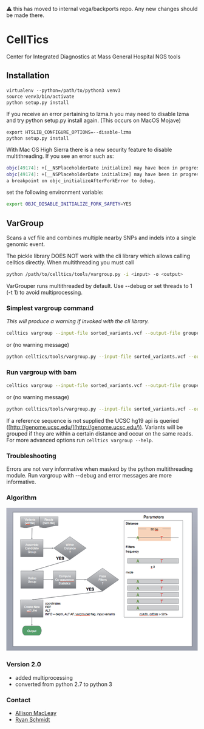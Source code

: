 :warning: this has moved to internal vega/backports repo. Any new changes should be made there.

# CellTics
Center for Integrated Diagnostics at Mass General Hospital NGS tools

## Installation
```
virtualenv --python=/path/to/python3 venv3
source venv3/bin/activate
python setup.py install
```

If you receive an error pertaining to lzma.h you may need to disable lzma and try python setup.py install again. (This occurs on MacOS Mojave)
```
export HTSLIB_CONFIGURE_OPTIONS=--disable-lzma
python setup.py install
```

With Mac OS High Sierra there is a new security feature to disable multithreading.  If you see an error such as:

```bash
objc[49174]: +[__NSPlaceholderDate initialize] may have been in progress in another thread when fork() was called.                                                                                          
objc[49174]: +[__NSPlaceholderDate initialize] may have been in progress in another thread when fork() was called. We cannot safely call it or ignore it in the fork() child process. Crashing instead. Set 
a breakpoint on objc_initializeAfterForkError to debug.
```

set the following environment variable:
```bash
export OBJC_DISABLE_INITIALIZE_FORK_SAFETY=YES

```

## VarGroup
Scans a vcf file and combines multiple nearby SNPs and indels into a single genomic event.

The pickle library DOES NOT work with the cli library which allows calling celltics directly.  When multithreading you must call

```bash
python /path/to/celltics/tools/vargroup.py -i <input> -o <output>
```

VarGrouper runs multithreaded by default.  Use --debug or set threads to 1 (-t 1) to avoid multiprocessing.

### Simplest vargroup command
_This will produce a warning if invoked with the cli library._
```bash
celltics vargroup --input-file sorted_variants.vcf --output-file grouped_variants.vcf --ref-seq hg19.fasta -t 1
```
or (no warning message)
```bash
python celltics/tools/vargroup.py --input-file sorted_variants.vcf --output-file grouped_variants.vcf --ref-seq hg19.fasta -t 1
```

### Run vargroup with bam
```bash
celltics vargroup --input-file sorted_variants.vcf --output-file grouped_variants.vcf --bam-file sorted_alignment.bam --ref-seq hg19.fasta -t
```
or (no warning message)
```bash
python celltics/tools/vargroup.py --input-file sorted_variants.vcf --output-file grouped_variants.vcf --bam-file sorted_alignment.bam --ref-seq hg19.fasta -t 1
```
If a reference sequence is not supplied the UCSC hg19 api is queried ([http://genome.ucsc.edu/](http://genome.ucsc.edu/)).  Variants will be grouped if they are within a certain distance and occur on the same reads.  For more advanced options run ```celltics vargroup --help```.

### Troubleshooting
Errors are not very informative when masked by the python multithreading module.  Run vargroup with --debug and error messages are more informative.

### Algorithm
![VarGrouper](https://github.com/MGHComputationalPathology/CellTics/blob/master/celltics/docs/graphics/vargrouper_flow.png)

### Version 2.0
- added multiprocessing
- converted from python 2.7 to python 3

### Contact

* [Allison MacLeay](mailto:allison.macleay@gmail.com)
* [Ryan Schmidt](mailto:RSCHMIDT@BWH.HARVARD.EDU)

